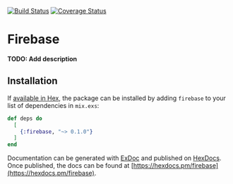 [![Build Status](https://semaphoreci.com/api/v1/sasank92/firebase-elixir-3/branches/develop/badge.svg)](https://semaphoreci.com/sasank92/firebase-elixir-3)
[![Coverage Status](https://coveralls.io/repos/github/sasankyadavalli/firebase-elixir/badge.svg?branch=develop)](https://coveralls.io/github/sasankyadavalli/firebase-elixir?branch=develop)
# Firebase

**TODO: Add description**

## Installation

If [available in Hex](https://hex.pm/docs/publish), the package can be installed
by adding `firebase` to your list of dependencies in `mix.exs`:

```elixir
def deps do
  [
    {:firebase, "~> 0.1.0"}
  ]
end
```

Documentation can be generated with [ExDoc](https://github.com/elixir-lang/ex_doc)
and published on [HexDocs](https://hexdocs.pm). Once published, the docs can
be found at [https://hexdocs.pm/firebase](https://hexdocs.pm/firebase).

